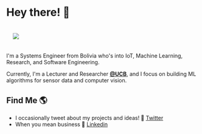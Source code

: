 # Hey there! 👋 <pre> ![](https://komarev.com/ghpvc/?username=EdwinTSalcedo)
 
I'm a Systems Engineer from Bolivia who's into IoT, Machine Learning, Research, and Software Engineering. 

Currently, I'm a Lecturer and Researcher **[@UCB](https://www.ucb.edu.bo/)**, and I focus on building ML algorithms for sensor data and computer vision.

## Find Me 🌎 

  - I occasionally tweet about my projects and ideas! 💬 [Twitter](https://twitter.com/EdwinTSalcedo)  
  - When you mean business 💼 [Linkedin](https://www.linkedin.com/in/edwinsalcedo/)  
